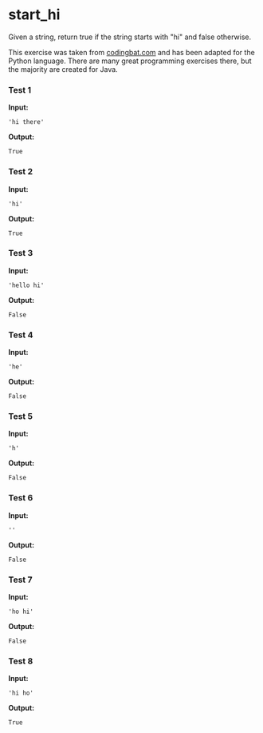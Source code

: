 # start_hi




Given a string, return true if the string starts with "hi" and false otherwise.

This exercise was taken from [codingbat.com](https://codingbat.com/prob/p191022) and has been adapted for the Python language. There are many great programming exercises there, but the majority are created for Java.






### Test 1
**Input:**
```
'hi there'
```
**Output:**
```
True
```
### Test 2
**Input:**
```
'hi'
```
**Output:**
```
True
```
### Test 3
**Input:**
```
'hello hi'
```
**Output:**
```
False
```
### Test 4
**Input:**
```
'he'
```
**Output:**
```
False
```
### Test 5
**Input:**
```
'h'
```
**Output:**
```
False
```
### Test 6
**Input:**
```
''
```
**Output:**
```
False
```
### Test 7
**Input:**
```
'ho hi'
```
**Output:**
```
False
```
### Test 8
**Input:**
```
'hi ho'
```
**Output:**
```
True
```

